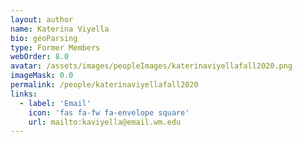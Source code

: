 ```yaml
---
layout: author
name: Katerina Viyella
bio: geoParsing
type: Former Members
webOrder: 8.0
avatar: /assets/images/peopleImages/katerinaviyellafall2020.png
imageMask: 0.0
permalink: /people/katerinaviyellafall2020
links:
  - label: 'Email'
    icon: 'fas fa-fw fa-envelope square'
    url: mailto:kaviyella@email.wm.edu
---
```

